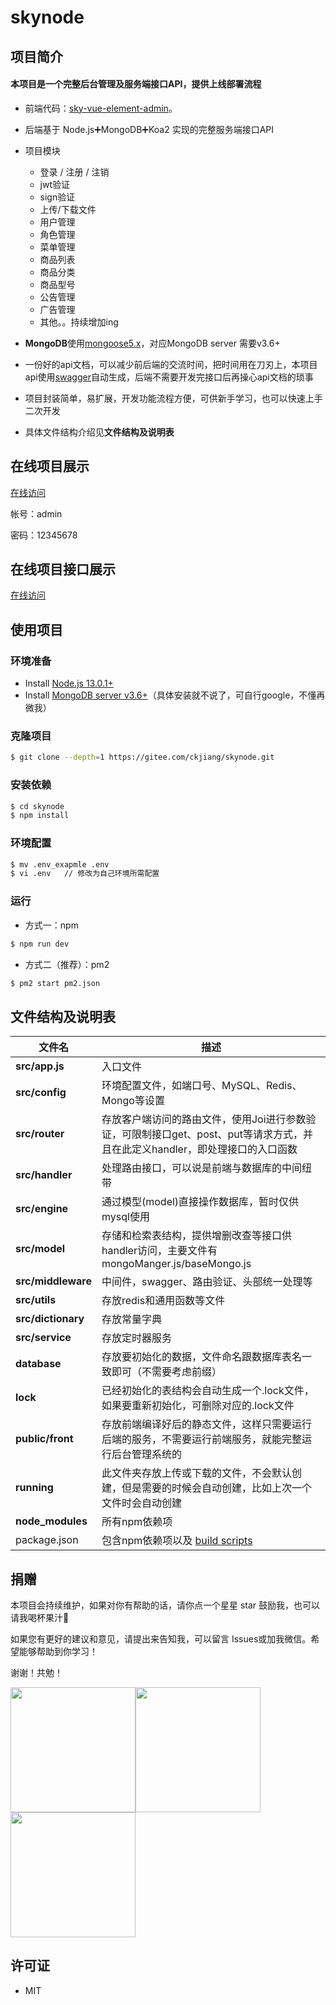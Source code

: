   <h1>skynode</h1>

## 项目简介

#### 本项目是一个完整后台管理及服务端接口API，提供上线部署流程

- 前端代码：[sky-vue-element-admin](https://gitee.com/ckjiang/sky-vue-element-admin)。
- 后端基于 Node.js➕MongoDB➕Koa2 实现的完整服务端接口API
- 项目模块
  - 登录 / 注册 / 注销
  - jwt验证
  - sign验证
  - 上传/下载文件
  - 用户管理
  - 角色管理
  - 菜单管理
  - 商品列表
  - 商品分类
  - 商品型号
  - 公告管理
  - 广告管理
  - 其他。。持续增加ing

- **MongoDB**使用[mongoose5.x](https://mongoosejs.com/docs/5.x/docs/index.html)，对应MongoDB server 需要v3.6+
- 一份好的api文档，可以减少前后端的交流时间，把时间用在刀刃上，本项目api使用[swagger](github.com/scttcper/koa2-swagger-ui](https://github.com/scttcper/koa2-swagger-ui))自动生成，后端不需要开发完接口后再操心api文档的琐事
- 项目封装简单，易扩展，开发功能流程方便，可供新手学习，也可以快速上手二次开发
- 具体文件结构介绍见**文件结构及说明表**

## 在线项目展示

[在线访问](http://120.24.170.189:9011/)

帐号：admin

密码：12345678

## 在线项目接口展示

[在线访问](http://120.24.170.189:9011/api/docs)

## 使用项目

### 环境准备

- Install [Node.js 13.0.1+](https://nodejs.org/en/)
- Install [MongoDB server v3.6+](https://www.mongodb.com/download-center#community)（具体安装就不说了，可自行google，不懂再微我）

### 克隆项目

```sh
$ git clone --depth=1 https://gitee.com/ckjiang/skynode.git
```

### 安装依赖

```sh
$ cd skynode
$ npm install
```

### 环境配置

```bash
$ mv .env_exapmle .env
$ vi .env 	// 修改为自己环境所需配置
```

### 运行

- 方式一：npm

```bash
$ npm run dev
```

- 方式二（推荐）：pm2

```bash
$ pm2 start pm2.json
```



## 文件结构及说明表

| 文件名             | 描述                                                         |
| ------------------ | ------------------------------------------------------------ |
| **src/app.js**     | 入口文件                                                     |
| **src/config**     | 环境配置文件，如端口号、MySQL、Redis、Mongo等设置            |
| **src/router**     | 存放客户端访问的路由文件，使用Joi进行参数验证，可限制接口get、post、put等请求方式，并且在此定义handler，即处理接口的入口函数 |
| **src/handler**    | 处理路由接口，可以说是前端与数据库的中间纽带                 |
| **src/engine**     | 通过模型(model)直接操作数据库，暂时仅供mysql使用             |
| **src/model**      | 存储和检索表结构，提供增删改查等接口供handler访问，主要文件有mongoManger.js/baseMongo.js |
| **src/middleware** | 中间件，swagger、路由验证、头部统一处理等                    |
| **src/utils**      | 存放redis和通用函数等文件                                    |
| **src/dictionary** | 存放常量字典                                                 |
| **src/service**    | 存放定时器服务                                               |
| **database**       | 存放要初始化的数据，文件命名跟数据库表名一致即可（不需要考虑前缀） |
| **lock**           | 已经初始化的表结构会自动生成一个.lock文件，如果要重新初始化，可删除对应的.lock文件 |
| **public/front**   | 存放前端编译好后的静态文件，这样只需要运行后端的服务，不需要运行前端服务，就能完整运行后台管理系统的 |
| **running**        | 此文件夹存放上传或下载的文件，不会默认创建，但是需要的时候会自动创建，比如上次一个文件时会自动创建 |
| **node_modules**   | 所有npm依赖项                                                |
| package.json       | 包含npm依赖项以及 [build scripts](#what-if-a-library-isnt-on-definitelytyped) |

## 捐赠

本项目会持续维护，如果对你有帮助的话，请你点一个星星 star 鼓励我，也可以请我喝杯果汁🍹

如果您有更好的建议和意见，请提出来告知我，可以留言 Issues或加我微信。希望能够帮助到你学习！

谢谢！共勉！

<img width="200" src="https://gitee.com/ckjiang/node-mysql-koa2/raw/main/image/wx.png"/><img width="200" src="https://gitee.com/ckjiang/node-mysql-koa2/raw/main/image/wx-pay.png"/><img width="200" src="https://gitee.com/ckjiang/node-mysql-koa2/raw/main/image/zfb-pay.png"/>

## 许可证

- MIT